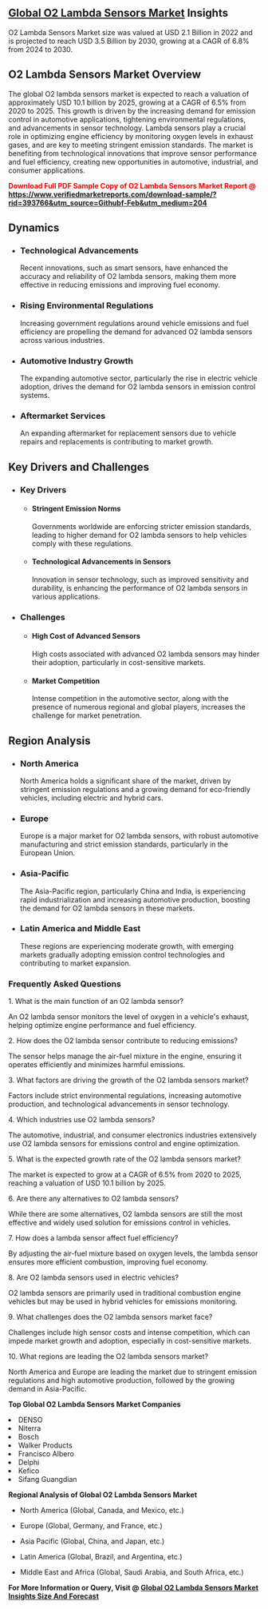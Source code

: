 <h2><a href="https://www.verifiedmarketreports.com/download-sample/?rid=393766&amp;utm_source=Githubf&amp;utm_medium=204" target="_blank">Global O2 Lambda Sensors Market</a> Insights</h2><p>O2 Lambda Sensors Market size was valued at USD 2.1 Billion in 2022 and is projected to reach USD 3.5 Billion by 2030, growing at a CAGR of 6.8% from 2024 to 2030.</p><p> <h2>O2 Lambda Sensors Market Overview</h2> <p>The global O2 lambda sensors market is expected to reach a valuation of approximately USD 10.1 billion by 2025, growing at a CAGR of 6.5% from 2020 to 2025. This growth is driven by the increasing demand for emission control in automotive applications, tightening environmental regulations, and advancements in sensor technology. Lambda sensors play a crucial role in optimizing engine efficiency by monitoring oxygen levels in exhaust gases, and are key to meeting stringent emission standards. The market is benefiting from technological innovations that improve sensor performance and fuel efficiency, creating new opportunities in automotive, industrial, and consumer applications.</p> <p><strong><p><span class=""><span style="color: #ff0000;"><strong>Download Full PDF Sample Copy of O2 Lambda Sensors Market Report</strong> @ </span><a href="https://www.verifiedmarketreports.com/download-sample/?rid=393766&amp;utm_source=Githubf-Feb&amp;utm_medium=204" target="_blank">https://www.verifiedmarketreports.com/download-sample/?rid=393766&amp;utm_source=Githubf-Feb&amp;utm_medium=204</a></span></p></strong></p> <h2>Dynamics</h2> <ul> <li><h3>Technological Advancements</h3> Recent innovations, such as smart sensors, have enhanced the accuracy and reliability of O2 lambda sensors, making them more effective in reducing emissions and improving fuel economy.</li> <li><h3>Rising Environmental Regulations</h3> Increasing government regulations around vehicle emissions and fuel efficiency are propelling the demand for advanced O2 lambda sensors across various industries.</li> <li><h3>Automotive Industry Growth</h3> The expanding automotive sector, particularly the rise in electric vehicle adoption, drives the demand for O2 lambda sensors in emission control systems.</li> <li><h3>Aftermarket Services</h3> An expanding aftermarket for replacement sensors due to vehicle repairs and replacements is contributing to market growth.</li> </ul> <h2>Key Drivers and Challenges</h2> <ul> <li><h3>Key Drivers</h3> <ul> <li><h4>Stringent Emission Norms</h4> Governments worldwide are enforcing stricter emission standards, leading to higher demand for O2 lambda sensors to help vehicles comply with these regulations.</li> <li><h4>Technological Advancements in Sensors</h4> Innovation in sensor technology, such as improved sensitivity and durability, is enhancing the performance of O2 lambda sensors in various applications.</li> </ul> </li> <li><h3>Challenges</h3> <ul> <li><h4>High Cost of Advanced Sensors</h4> High costs associated with advanced O2 lambda sensors may hinder their adoption, particularly in cost-sensitive markets.</li> <li><h4>Market Competition</h4> Intense competition in the automotive sector, along with the presence of numerous regional and global players, increases the challenge for market penetration.</li> </ul> </li> </ul> <h2>Region Analysis</h2> <ul> <li><h3>North America</h3> North America holds a significant share of the market, driven by stringent emission regulations and a growing demand for eco-friendly vehicles, including electric and hybrid cars.</li> <li><h3>Europe</h3> Europe is a major market for O2 lambda sensors, with robust automotive manufacturing and strict emission standards, particularly in the European Union.</li> <li><h3>Asia-Pacific</h3> The Asia-Pacific region, particularly China and India, is experiencing rapid industrialization and increasing automotive production, boosting the demand for O2 lambda sensors in these markets.</li> <li><h3>Latin America and Middle East</h3> These regions are experiencing moderate growth, with emerging markets gradually adopting emission control technologies and contributing to market expansion.</li> </ul> <h3>Frequently Asked Questions</h3> <p>1. What is the main function of an O2 lambda sensor?</p> <p>An O2 lambda sensor monitors the level of oxygen in a vehicle's exhaust, helping optimize engine performance and fuel efficiency.</p> <p>2. How does the O2 lambda sensor contribute to reducing emissions?</p> <p>The sensor helps manage the air-fuel mixture in the engine, ensuring it operates efficiently and minimizes harmful emissions.</p> <p>3. What factors are driving the growth of the O2 lambda sensors market?</p> <p>Factors include strict environmental regulations, increasing automotive production, and technological advancements in sensor technology.</p> <p>4. Which industries use O2 lambda sensors?</p> <p>The automotive, industrial, and consumer electronics industries extensively use O2 lambda sensors for emissions control and engine optimization.</p> <p>5. What is the expected growth rate of the O2 lambda sensors market?</p> <p>The market is expected to grow at a CAGR of 6.5% from 2020 to 2025, reaching a valuation of USD 10.1 billion by 2025.</p> <p>6. Are there any alternatives to O2 lambda sensors?</p> <p>While there are some alternatives, O2 lambda sensors are still the most effective and widely used solution for emissions control in vehicles.</p> <p>7. How does a lambda sensor affect fuel efficiency?</p> <p>By adjusting the air-fuel mixture based on oxygen levels, the lambda sensor ensures more efficient combustion, improving fuel economy.</p> <p>8. Are O2 lambda sensors used in electric vehicles?</p> <p>O2 lambda sensors are primarily used in traditional combustion engine vehicles but may be used in hybrid vehicles for emissions monitoring.</p> <p>9. What challenges does the O2 lambda sensors market face?</p> <p>Challenges include high sensor costs and intense competition, which can impede market growth and adoption, especially in cost-sensitive markets.</p> <p>10. What regions are leading the O2 lambda sensors market?</p> <p>North America and Europe are leading the market due to stringent emission regulations and high automotive production, followed by the growing demand in Asia-Pacific.</p> </p><p><strong>Top Global O2 Lambda Sensors Market Companies</strong></p><div data-test-id=""><p><li>DENSO</li><li> Niterra</li><li> Bosch</li><li> Walker Products</li><li> Francisco Albero</li><li> Delphi</li><li> Kefico</li><li> Sifang Guangdian</li></p><div><strong>Regional Analysis of&nbsp;Global O2 Lambda Sensors Market</strong></div><ul><li dir="ltr"><p dir="ltr">North America&nbsp;(Global, Canada, and Mexico, etc.)</p></li><li dir="ltr"><p dir="ltr">Europe (Global, Germany, and France, etc.)</p></li><li dir="ltr"><p dir="ltr">Asia Pacific&nbsp;(Global, China, and Japan, etc.)</p></li><li dir="ltr"><p dir="ltr">Latin America&nbsp;(Global, Brazil, and Argentina, etc.)</p></li><li dir="ltr">Middle East and Africa&nbsp;(Global, Saudi Arabia, and South Africa, etc.)</li></ul><p><strong>For More Information or Query, Visit @&nbsp;</strong><strong><a href="https://www.verifiedmarketreports.com/product/o2-lambda-sensors-market/?utm_source=Githubf&amp;utm_medium=204" target="_blank">Global O2 Lambda Sensors Market Insights Size And Forecast</a></strong></p></div>
